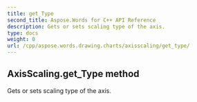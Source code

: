 ```yaml
---
title: get_Type
second_title: Aspose.Words for C++ API Reference
description: Gets or sets scaling type of the axis. 
type: docs
weight: 0
url: /cpp/aspose.words.drawing.charts/axisscaling/get_type/
---
```

## AxisScaling.get_Type method


Gets or sets scaling type of the axis.

